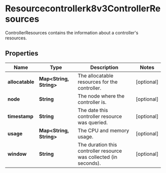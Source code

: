 

# Resourcecontrollerk8v3ControllerResources

ControllerResources contains the information about a controller's resources.

## Properties

| Name | Type | Description | Notes |
|------------ | ------------- | ------------- | -------------|
|**allocatable** | **Map&lt;String, String&gt;** | The allocatable resources for the controller. |  [optional] |
|**node** | **String** | The node where the controller is. |  [optional] |
|**timestamp** | **String** | The date this controller resource was queried. |  [optional] |
|**usage** | **Map&lt;String, String&gt;** | The CPU and memory usage. |  [optional] |
|**window** | **String** | The duration this controller resource was collected (in seconds). |  [optional] |



